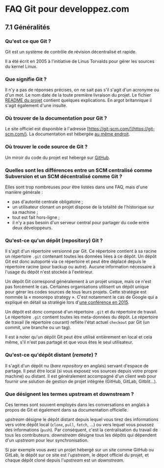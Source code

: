 # FAQ Git pour developpez.com

## 7.1 Généralités

### Qu'est ce que Git ?

Git est un système de contrôle de révision décentralisé et rapide.

Il a été écrit en 2005 à l'initiative de Linus Torvalds pour gérer les sources du kernel Linux.

### Que signifie Git ?

Il n'y a pas de réponses précises, on ne sait pas s'il s'agit d'un acronyme ou d'un mot. Le nom date de la toute première livraison du projet.
Le fichier [README du projet](https://github.com/git/git/blob/master/README.md) contient quelques explications.
En argot britannique il s'agit également d'une insulte.

### Où trouver de la documentation pour Git ?

Le site officiel est disponible à l'adresse [https://git-scm.com/](https://git-scm.com/). La documentation est hébergée [au même endroit](https://git-scm.com/doc).

### Où trouver le code source de Git ?

Un miroir du code du projet est hébergé sur [GitHub](https://github.com/git/git).

### Quelles sont les différences entre un SCM centralisé comme Subversion et un SCM décentralisé comme Git ?

Elles sont trop nombreuses pour être listées dans une FAQ, mais d'une manière générale :

- pas d'autorité centrale obligatoire ;
- un utilisateur clonant un projet dispose de la totalité de l'historique sur sa machine ;
- tout est fait hors-ligne ;
- il n'y a pas besoin d'un serveur central pour partager du code entre deux développeurs.

### Qu'est-ce qu'un dépôt (repository) Git ?

Il s'agit d'un répertoire versionné par Git. Ce répertoire contient à sa racine un répertoire `.git` contenant toutes les données liées à ce dépôt.
Un dépôt Git est donc autoporté via ce répertoire et peut être déplacé depuis le répertoire racine (pour backup ou autre).
Aucune information nécessaire à l'usage du dépôt n'est stockée à l'extérieur.

Un dépôt Git correspond généralement à un projet unique, mais ce n'est pas forcément le cas.
Certaines organisations utilisent un dépôt unique pour gérer les codes sources de tous leurs projets.
Cette stratégie est nommée la « monorepo strategy ».
C'est notamment le cas de Google qui a expliqué en détail sa stratégie lors d'[une conférence en 2015](https://www.youtube.com/watch?v=W71BTkUbdqE).

Un dépôt est donc composé d'un répertoire `.git` et du répertoire de travail.
Le répertoire `.git` contient toutes les meta-données du dépôt.
Le répertoire de travail (le répertoire courant) reflète l'état actuel `checkout` par Git (un commit, une branche ou un tag).

Il est à noter qu'un dépôt Git peut être utilisé entièrement en local et cela même, s'il n'est pas partagé et que vous êtes le seul utilisateur.

### Qu'est-ce qu'dépôt distant (*remote*) ?

Il s'agit d'un dépôt nu (*bare repository* en anglais) servant d'espace de partage.
Il peut être local (si vous exposez vos sources depuis votre propre machine) ou distant.
Il est généralement accompagné d'un client web pour fournir une solution de gestion de projet intégrée (GitHub, GitLab, Gitblit...).

### Que désignent les termes upstream et downstream ?

Ces termes sont souvent employés dans les conversations en anglais à propos de Git et également dans sa documentation officielle.

*upstream* désigne le dépôt distant depuis lequel vous tirez des informations vers votre dépôt local (`clone`, `pull`, `fetch`, ...) ou vers lequel vous poussez des informations (`push`). Par conséquent, c'est la centralisation du travail de tous les contributeurs.
*downstream* désigne tous les dépôts qui dépendent d'un *upstream* pour leur synchronisation.

Si par exemple vous avez un projet hébergé sur un site comme GitHub ou GitLab, le dépôt sur ce site est l'*upstream*, le dépot officiel du projet, et chaque dépôt cloné depuis l'*upstream* est un *downstream*.
